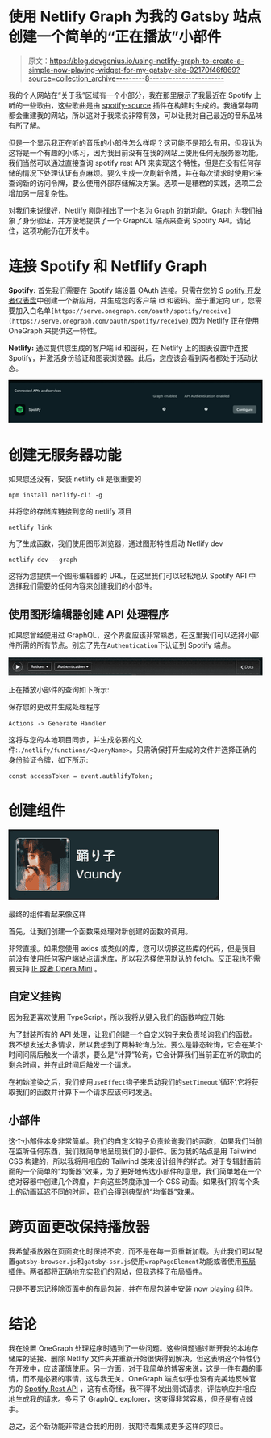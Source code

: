 # 使用 Netlify Graph 为我的 Gatsby 站点创建一个简单的“正在播放”小部件

> 原文：<https://blog.devgenius.io/using-netlify-graph-to-create-a-simple-now-playing-widget-for-my-gatsby-site-92170f46f869?source=collection_archive---------8----------------------->

我的个人网站在“关于我”区域有一个小部分，我在那里展示了我最近在 Spotify 上听的一些歌曲，这些歌曲是由 [spotify-source](https://github.com/leolabs/gatsby-source-spotify) 插件在构建时生成的。我通常每周都会重建我的网站，所以这对于我来说非常有效，可以让我对自己最近的音乐品味有所了解。

但是一个显示我正在听的音乐的小部件怎么样呢？这可能不是那么有用，但我认为这将是一个有趣的小练习，因为我目前没有在我的网站上使用任何无服务器功能。我们当然可以通过直接查询 spotify rest API 来实现这个特性，但是在没有任何存储的情况下处理认证有点麻烦。要么生成一次刷新令牌，并在每次请求时使用它来查询新的访问令牌，要么使用外部存储解决方案。选项一是糟糕的实践，选项二会增加另一层复杂性。

对我们来说很好，Netlify 刚刚推出了一个名为 Graph 的新功能。Graph 为我们抽象了身份验证，并方便地提供了一个 GraphQL 端点来查询 Spotify API。请记住，这项功能仍在开发中。

# 连接 Spotify 和 Netflify Graph

**Spotify:** 首先我们需要在 Spotify 端设置 OAuth 连接。只需在您的 S [potify 开发者仪表盘](https://developer.spotify.com/dashboard/applications)中创建一个新应用，并生成您的客户端 id 和密码。至于重定向 uri，您需要加入白名单`[https://serve.onegraph.com/oauth/spotify/receive](https://serve.onegraph.com/oauth/spotify/receive)`,因为 Netlify 正在使用 OneGraph 来提供这一特性。

**Netlify:** 通过提供您生成的客户端 id 和密码，在 Netlify 上的图表设置中连接 Spotify，并激活身份验证和图表浏览器。此后，您应该会看到两者都处于活动状态。

![](img/fa9ae6420f0c1e9d71c43aea552500ab.png)

# 创建无服务器功能

如果您还没有，安装 netlify cli 是很重要的

```
npm install netlify-cli -g
```

并将您的存储库链接到您的 netlify 项目

```
netlify link
```

为了生成函数，我们使用图形浏览器，通过图形特性启动 Netlify dev

```
netlify dev --graph
```

这将为您提供一个图形编辑器的 URL，在这里我们可以轻松地从 Spotify API 中选择我们需要的任何内容来创建我们的小部件。

## 使用图形编辑器创建 API 处理程序

如果您曾经使用过 GraphQL，这个界面应该非常熟悉，在这里我们可以选择小部件所需的所有节点。别忘了先在`Authentication`下认证到 Spotify 端点。

![](img/2c281a63f05c09d3cd28d04140b64b7d.png)

正在播放小部件的查询如下所示:

保存您的更改并生成处理程序

`Actions -> Generate Handler`

这将与您的本地项目同步，并生成必要的文件:`./netlify/functions/<QueryName>`。只需确保打开生成的文件并选择正确的身份验证令牌，如下所示:

```
const accessToken = event.authlifyToken;
```

# 创建组件

![](img/ab6390c8fd34df74c701e32b9c23710b.png)

最终的组件看起来像这样

首先，让我们创建一个函数来处理对新创建的函数的调用。

非常直接。如果您使用 axios 或类似的库，您可以切换这些库的代码，但是我目前没有使用任何客户端站点请求库，所以我选择使用默认的 fetch。反正我也不需要支持 [IE 或者 Opera Mini](https://caniuse.com/fetch) 。

## 自定义挂钩

因为我更喜欢使用 TypeScript，所以我将从键入我们的函数响应开始:

为了封装所有的 API 处理，让我们创建一个自定义钩子来负责轮询我们的函数。我不想发送太多请求，所以我想到了两种轮询方法。要么是静态轮询，它会在某个时间间隔后触发一个请求，要么是“计算”轮询，它会计算我们当前正在听的歌曲的剩余时间，并在此时间后触发一个请求。

在初始渲染之后，我们使用`useEffect`钩子来启动我们的`setTimeout`‘循环’,它将获取我们的函数并计算下一个请求应该何时发送。

## 小部件

这个小部件本身非常简单。我们的自定义钩子负责轮询我们的函数，如果我们当前在监听任何东西，我们就简单地呈现我们的小部件。因为我的站点是用 Tailwind CSS 构建的，所以我将用相应的 Tailwind 类来设计组件的样式。对于专辑封面前面的一个简单的“均衡器”效果，为了更好地传达小部件的意思，我们简单地在一个绝对容器中创建几个跨度，并向这些跨度添加一个 CSS 动画。如果我们将每个条上的动画延迟不同的时间，我们会得到典型的“均衡器”效果。

# 跨页面更改保持播放器

我希望播放器在页面变化时保持不变，而不是在每一页重新加载。为此我们可以配置`gatsby-browser.js`和`gatsby-ssr.js`使用`wrapPageElement`功能或者使用[布局插件](https://www.gatsbyjs.com/plugins/gatsby-plugin-layout/)。两者都将正确地充实我们的网站，但我选择了布局插件。

只是不要忘记移除页面中的布局包装，并在布局包装中安装 now playing 组件。

# 结论

我在设置 OneGraph 处理程序时遇到了一些问题。这些问题通过断开我的本地存储库的链接、删除 Netlify 文件夹并重新开始很快得到解决，但这表明这个特性仍在开发中，应该谨慎使用。另一方面，对于我简单的博客来说，这是一件有趣的事情，而不是必要的事情，这与我无关。OneGraph 端点似乎也没有完美地反映官方的 [Spotify Rest API](https://developer.spotify.com/documentation/web-api/reference/#/) ，这有点奇怪，我不得不发出测试请求，评估响应并相应地生成我的请求。多亏了 GraphQL explorer，这变得非常容易，但还是有点棘手。

总之，这个新功能非常适合我的用例，我期待着集成更多这样的项目。